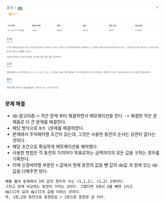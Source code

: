 ![img.png](../_image/동전1.png)
### 문제 해결
- dp 알고리즘-> 작은 문제 부터 해결하면서 메모제이션을 한다. -> 해결한 작은 문제들로 더 큰 문제를 해결한다.
- 해당 방식으로 `동전 1`문제를 해결하였다.
- 문제에서 주의해야할 조건이 있는데, 그것은 사용한 동전의 순서는 상관이 없다는 것이다.
- 해당 조건으로 확실하게 메모제이션을 해야했다.
- 사용한 방법은 각 동전의 가치마다 목표로하는 금액까지의 모든 값을 구하는 경우를 기록한다.
- 이때 신경써야할 부분은 n 값에서 현재 동전의 값을 뺀 값의 dp값 과 원래 있는 dp값을 더해주면 된다.
``` 
예를 들어 문제에서 3의 값의 경우의 수는 (1,1,1), (1,2) 2개이다. 
그리고 현재 비교하는 동전의 가치는 2이다. 그렇다면 3에서 2를 빼면 1이고 
dp[1]의 값과 dp[3]의 값을 더하는 것이다.
즉, 1원,2원 동전으로 표현한값 + 1원으로 표현한 값 이다.
